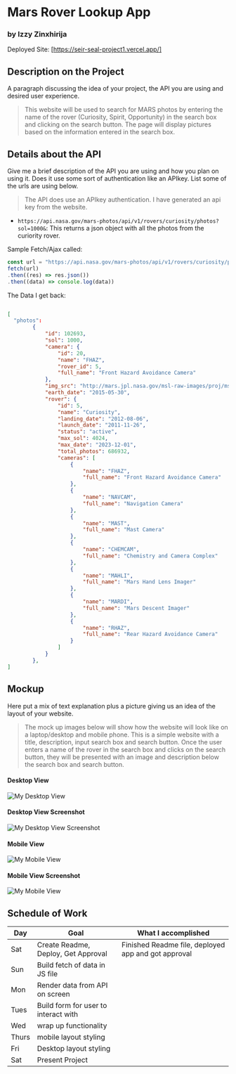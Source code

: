 # Mars Rover Lookup App
### by Izzy Zinxhirija

Deployed Site: [https://seir-seal-project1.vercel.app/]

## Description on the Project

A paragraph discussing the idea of your project, the API you are using and desired user experience.

> This website will be used to search for MARS photos by entering the name of the rover (Curiosity, Spirit, Opportunity) in the search box and clicking on the search button. The page will display pictures based on the information entered in the search box. 

## Details about the API

Give me a brief description of the API you are using and how you plan on using it. Does it use some sort of authentication like an APIkey. List some of the urls are using below.

> The API does use an APIkey authentication. I have generated an api key from the website. 

- `https://api.nasa.gov/mars-photos/api/v1/rovers/curiosity/photos?sol=1000&`: This returns a json object with all the photos from the curiority rover.

Sample Fetch/Ajax called:
```js
const url = "https://api.nasa.gov/mars-photos/api/v1/rovers/curiosity/photos?sol=1000&"
fetch(url)
.then((res) => res.json())
.then((data) => console.log(data))
```

The Data I get back:
```json

[
  "photos": 
        {
            "id": 102693,
            "sol": 1000,
            "camera": {
                "id": 20,
                "name": "FHAZ",
                "rover_id": 5,
                "full_name": "Front Hazard Avoidance Camera"
            },
            "img_src": "http://mars.jpl.nasa.gov/msl-raw-images/proj/msl/redops/ods/surface/sol/01000/opgs/edr/fcam/FLB_486265257EDR_F0481570FHAZ00323M_.JPG",
            "earth_date": "2015-05-30",
            "rover": {
                "id": 5,
                "name": "Curiosity",
                "landing_date": "2012-08-06",
                "launch_date": "2011-11-26",
                "status": "active",
                "max_sol": 4024,
                "max_date": "2023-12-01",
                "total_photos": 686932,
                "cameras": [
                    {
                        "name": "FHAZ",
                        "full_name": "Front Hazard Avoidance Camera"
                    },
                    {
                        "name": "NAVCAM",
                        "full_name": "Navigation Camera"
                    },
                    {
                        "name": "MAST",
                        "full_name": "Mast Camera"
                    },
                    {
                        "name": "CHEMCAM",
                        "full_name": "Chemistry and Camera Complex"
                    },
                    {
                        "name": "MAHLI",
                        "full_name": "Mars Hand Lens Imager"
                    },
                    {
                        "name": "MARDI",
                        "full_name": "Mars Descent Imager"
                    },
                    {
                        "name": "RHAZ",
                        "full_name": "Rear Hazard Avoidance Camera"
                    }
                ]
            }
        },
]
```

## Mockup

Here put a mix of text explanation plus a picture giving us an idea of the layout of your website.

> The mock up images below will show how the website will look like on a laptop/desktop and mobile phone. This is a simple website with a title, description, input search box and search button. Once the user enters a name of the rover in the search box and clicks on the search button, they will be presented with an image and description below the search box and search button.


#### Desktop View

![My Desktop View](https://i.imgur.com/a90dNzk.png)

#### Desktop View Screenshot
![My Desktop View Screenshot](https://imgur.com/UhFVOPW.jpg)

#### Mobile View

![My Mobile View](https://i.imgur.com/7QNbLkY.png)

#### Mobile View Screenshot
![My Mobile View](https://imgur.com/U7Z2PVS.jpg)

## Schedule of Work

|Day | Goal | What I accomplished |
|----|------|-----------------------|
| Sat | Create Readme, Deploy, Get Approval | Finished Readme file, deployed app and got approval |
| Sun | Build fetch of data in JS file || Built fetch function of data in JS file
| Mon | Render data from API on screen || Rendered data from API on screen
| Tues| Build form for user to interact with || Completed user form for user interaction
| Wed | wrap up functionality || Functionality has been completed
|Thurs| mobile layout styling || Added CSS styling for movile layout
| Fri | Desktop layout styling || Completed desktop styling
| Sat | Present Project ||
